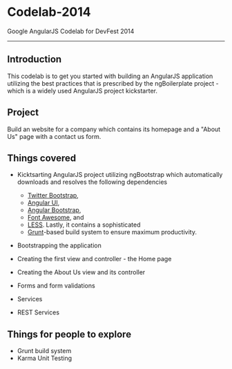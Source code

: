 Codelab-2014
============

Google AngularJS Codelab for DevFest 2014
***

## Introduction

This codelab is to get you started with building an AngularJS application utilizing the best practices that is prescribed by the
ngBoilerplate project - which is a widely used AngularJS project kickstarter.

## Project
Build an website for a company which contains its homepage and a "About Us" page with a contact us form.

## Things covered
- Kicktsarting AngularJS project utilizing ngBootstrap which automatically downloads and resolves the following dependencies
    -  [Twitter Bootstrap](http://getbootstrap.com),
    -  [Angular UI](http://angular-ui.github.io),
    -  [Angular Bootstrap](http://angular-ui.github.io/bootstrap),
    -  [Font Awesome](http://fortawesome.github.com/Font-Awesome), and
    -  [LESS](http://lesscss.org). Lastly, it contains a sophisticated
    -  [Grunt](http://gruntjs.org)-based build system to ensure maximum productivity.

- Bootstrapping the application
- Creating the first view and controller - the Home page
- Creating the About Us view and its controller
- Forms and form validations
- Services
- REST Services

## Things for people to explore
- Grunt build system
- Karma Unit Testing